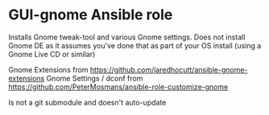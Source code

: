 # GUI-gnome Ansible role

Installs Gnome tweak-tool and various Gnome settings. Does not install Gnome DE as it assumes you've done that as part of your OS install (using a Gnome Live CD or similar)

Gnome Extensions from https://github.com/jaredhocutt/ansible-gnome-extensions
Gnome Settings / dconf from https://github.com/PeterMosmans/ansible-role-customize-gnome

Is not a git submodule and doesn't auto-update
